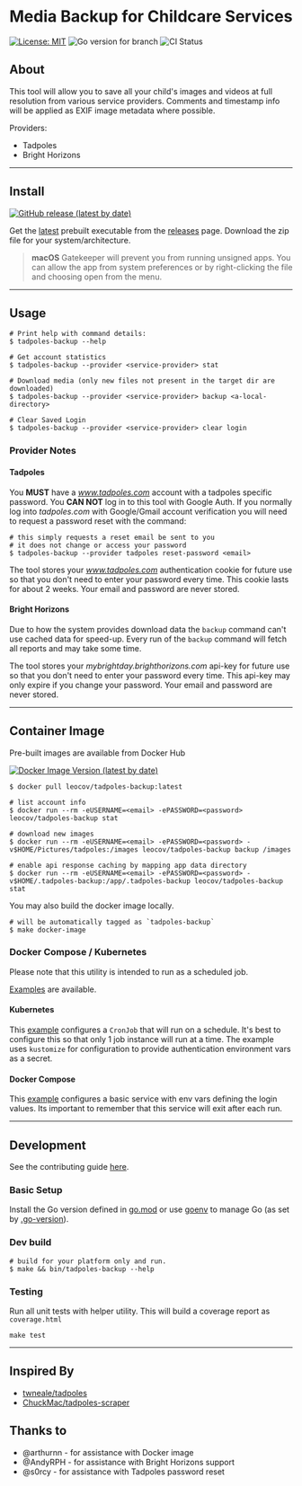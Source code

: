 # Media Backup for Childcare Services

[![License: MIT](https://img.shields.io/badge/License-MIT-red.svg)](https://opensource.org/licenses/MIT)
![Go version for branch](https://img.shields.io/github/go-mod/go-version/leocov-dev/tadpoles-backup/main)
![CI Status](https://img.shields.io/github/actions/workflow/status/leocov-dev/tadpoles-backup/ci.yml)

## About
This tool will allow you to save all your child's images and videos at full resolution from various service providers. Comments and timestamp info will be applied as EXIF image metadata where possible.

Providers:
* Tadpoles
* Bright Horizons

---
## Install
[![GitHub release (latest by date)](https://img.shields.io/github/v/release/leocov-dev/tadpoles-backup)](https://github.com/leocov-dev/tadpoles-backup/releases/latest)

Get the [latest](https://github.com/leocov-dev/tadpoles-backup/releases/latest) prebuilt
executable from the [releases](https://github.com/leocov-dev/tadpoles-backup/releases) page.
Download the zip file for your system/architecture.

> **macOS** Gatekeeper will prevent you from running unsigned apps.
> You can allow the app from system preferences or by right-clicking
> the file and choosing open from the menu.

---
## Usage

```
# Print help with command details:
$ tadpoles-backup --help

# Get account statistics
$ tadpoles-backup --provider <service-provider> stat

# Download media (only new files not present in the target dir are downloaded)
$ tadpoles-backup --provider <service-provider> backup <a-local-directory>

# Clear Saved Login
$ tadpoles-backup --provider <service-provider> clear login
```

### Provider Notes

#### Tadpoles

You **MUST** have a _www.tadpoles.com_ account with a tadpoles specific password.
You **CAN NOT** log in to this tool with Google Auth.
If you normally log into _tadpoles.com_ with Google/Gmail account verification you will need to
request a password reset with the command:
```shell
# this simply requests a reset email be sent to you
# it does not change or access your password
$ tadpoles-backup --provider tadpoles reset-password <email>
```

The tool stores your _www.tadpoles.com_ authentication cookie for future use so that you don't need to enter your password every time.
This cookie lasts for about 2 weeks. Your email and password are never stored.

#### Bright Horizons

Due to how the system provides download data the `backup` command can't use cached data for speed-up.
Every run of the `backup` command will fetch all reports and may take some time.

The tool stores your _mybrightday.brighthorizons.com_ api-key for future use so that you don't need to enter your password every time.
This api-key may only expire if you change your password. Your email and password are never stored.

---
## Container Image
Pre-built images are available from Docker Hub

[![Docker Image Version (latest by date)](https://img.shields.io/docker/v/leocov/tadpoles-backup?label=latest&sort=date)](https://hub.docker.com/r/leocov/tadpoles-backup)

```shell
$ docker pull leocov/tadpoles-backup:latest

# list account info
$ docker run --rm -eUSERNAME=<email> -ePASSWORD=<password> leocov/tadpoles-backup stat

# download new images
$ docker run --rm -eUSERNAME=<email> -ePASSWORD=<password> -v$HOME/Pictures/tadpoles:/images leocov/tadpoles-backup backup /images

# enable api response caching by mapping app data directory
$ docker run --rm -eUSERNAME=<email> -ePASSWORD=<password> -v$HOME/.tadpoles-backup:/app/.tadpoles-backup leocov/tadpoles-backup stat
```

You may also build the docker image locally.
```shell
# will be automatically tagged as `tadpoles-backup`
$ make docker-image
```

### Docker Compose / Kubernetes

Please note that this utility is intended to run as a scheduled job.

[Examples](examples) are available.

#### Kubernetes

This [example](examples/kubernetes) configures a `CronJob` that will run on a schedule. It's best to configure
this so that only 1 job instance will run at a time. The example uses `kustomize` for
configuration to provide authentication environment vars as a secret.

#### Docker Compose

This [example](examples/docker-compose.yml) configures a basic service with env
vars defining the login values. Its important to remember that this service will
exit after each run.

---
## Development

See the contributing guide [here](CONTRIBUTING.md).

### Basic Setup

Install the Go version defined in [go.mod](go.mod) or use [goenv](https://github.com/syndbg/goenv) to manage Go (as set by [.go-version](.go-version)).

### Dev build
```shell
# build for your platform only and run.
$ make && bin/tadpoles-backup --help
```

### Testing

Run all unit tests with helper utility. This will build a coverage report as
`coverage.html`
```shell
make test
```


---
## Inspired By
* [twneale/tadpoles](https://github.com/twneale/tadpoles)
* [ChuckMac/tadpoles-scraper](https://github.com/ChuckMac/tadpoles-scraper)

## Thanks to
* @arthurnn - for assistance with Docker image
* @AndyRPH - for assistance with Bright Horizons support
* @s0rcy - for assistance with Tadpoles password reset
